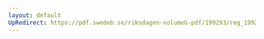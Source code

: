 ```yaml
---
layout: default
UpRedirect: https://pdf.swedeb.se/riksdagen-volumeG-pdf/199293/reg_199293/reg_199293_0369.pdf
---
```


